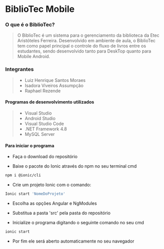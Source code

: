 # BiblioTec Mobile

### O que é o BiblioTec?

> O BiblioTec é um sistema para o gerenciamento da biblioteca da Etec Aristóteles Ferreira. Desenvolvido em ambiente de aula, o BiblioTec tem como papel principal o controle do fluxo de livros entre os estudantes, sendo desenvolvido tanto para DeskTop quanto para Mobile Android.

### Integrantes

> -   Luiz Henrique Santos Moraes
> -   Isadora Viveiros Assumpção
> -   Raphael Rezende

#### Programas de desenvolvimento utilizados

> -   Visual Studio
> -   Android Studio
> -   Visual Studio Code
> -   .NET Framework 4.8
> -   MySQL Server

#### Para iniciar o programa 

-   Faça o download do repositório

-   Baixe o pacote do Ionic através do npm no seu terminal cmd
```sh
npm i @ionic/cli
```
-   Crie um projeto Ionic com o comando:
```sh
Ionic start 'NomeDoProjeto'
```

-  Escolha as opções Angular e NgModules

-  Substitua a pasta 'src' pela pasta do repositório
 
-   Inicialize o programa digitando o seguinte comando no seu cmd
```sh
ionic start
```

-   Por fim ele será aberto automaticamente no seu navegador

<br/>
